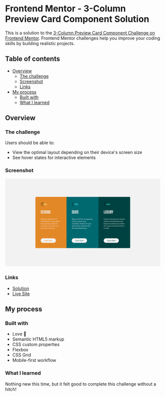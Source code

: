 # Frontend Mentor - 3-Column Preview Card Component Solution

This is a solution to the [3-Column Preview Card Component Challenge on Frontend Mentor](https://www.frontendmentor.io/challenges/3column-preview-card-component-pH92eAR2-). Frontend Mentor challenges help you improve your coding skills by building realistic projects. 

## Table of contents

- [Overview](#overview)
  - [The challenge](#the-challenge)
  - [Screenshot](#screenshot)
  - [Links](#links)
- [My process](#my-process)
  - [Built with](#built-with)
  - [What I learned](#what-i-learned)

## Overview

### The challenge

Users should be able to:

- View the optimal layout depending on their device's screen size
- See hover states for interactive elements

### Screenshot

![3-Column Preview Card Component Solution - Desktop View](./screenshot.png)

### Links

- [Solution](https://www.frontendmentor.io/solutions/responsive-3column-preview-card-component-using-css-flex-grid-2GkNL9USJq)
- [Live Site](https://resplendent-horse-edd009.netlify.app/)

## My process

### Built with

- Love 💖
- Semantic HTML5 markup
- CSS custom properties
- Flexbox
- CSS Grid
- Mobile-first workflow

### What I learned

Nothing new this time, but it felt good to complete this challenge without a hitch! 